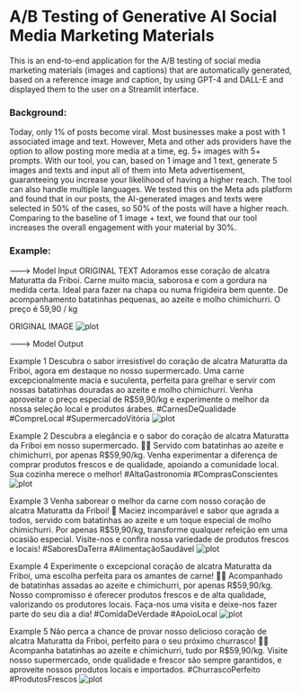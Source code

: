 # A/B Testing of Generative AI Social Media Marketing Materials

This is an end-to-end application for the A/B testing of social media marketing materials (images and captions) that are automatically generated, based on a reference image and caption, by using GPT-4 and DALL-E and displayed them to the user on a Streamlit interface.

### Background:
Today, only 1% of posts become viral. Most businesses make a post with 1 associated image and text.
However, Meta and other ads providers have the option to allow posting more media at a time, eg. 5+ images with 5+ prompts. With our tool, you can, based on 1 image and 1 text, generate 5 images and texts and input all of them into Meta advertisement, guaranteeing you increase your likelihood of having a higher reach. The tool can also handle multiple languages.
We tested this on the Meta ads platform and found that in our posts, the AI-generated images and texts were selected in 50% of the cases, so 50% of the posts will have a higher reach. Comparing to the baseline of 1 image + text, we found that our tool increases the overall engagement with your material by 30%.

### Example:

---> Model Input
ORIGINAL TEXT
Adoramos esse coração de alcatra Maturatta da Friboi.
Carne muito macia, saborosa e com a gordura na medida certa.
Ideal para fazer na chapa ou numa frigideira bem quente.
De acompanhamento batatinhas pequenas, ao azeite e molho chimichurri.
O preço é 59,90 / kg

ORIGINAL IMAGE
![plot](https://raw.githubusercontent.com/matheusdias1996/ai-marketing-hackathon/blob/main/Original.jpeg)

---> Model Output

Example 1
Descubra o sabor irresistível do coração de alcatra Maturatta da Friboi, agora em destaque no nosso supermercado. Uma carne excepcionalmente macia e suculenta, perfeita para grelhar e servir com nossas batatinhas douradas ao azeite e molho chimichurri. Venha aproveitar o preço especial de R$59,90/kg e experimente o melhor da nossa seleção local e produtos árabes. #CarnesDeQualidade #CompreLocal #SupermercadoVitória
![plot](https://drive.google.com/file/d/1HIJViV4wLzzgvJAqc5aqDzeYTZxTbFgc/view?usp=sharing)

Example 2
Descubra a elegância e o sabor do coração de alcatra Maturatta da Friboi em nosso supermercado. 🌹🥩 Servido com batatinhas ao azeite e chimichurri, por apenas R$59,90/kg. Venha experimentar a diferença de comprar produtos frescos e de qualidade, apoiando a comunidade local. Sua cozinha merece o melhor! #AltaGastronomia #ComprasConscientes
![plot](https://drive.google.com/file/d/1sLt8SB5vWraOm1l9Ia0ZJMDyv1rhVYZT/view?usp=sharing)

Example 3
Venha saborear o melhor da carne com nosso coração de alcatra Maturatta da Friboi! 🌟 Maciez incomparável e sabor que agrada a todos, servido com batatinhas ao azeite e um toque especial de molho chimichurri. Por apenas R$59,90/kg, transforme qualquer refeição em uma ocasião especial. Visite-nos e confira nossa variedade de produtos frescos e locais! #SaboresDaTerra #AlimentaçãoSaudável
![plot](https://drive.google.com/file/d/15hVcs3WdrK_IgzIK2EwfeeD7QK3u6hev/view?usp=sharing)

Example 4
Experimente o excepcional coração de alcatra Maturatta da Friboi, uma escolha perfeita para os amantes de carne! 🍖💖 Acompanhado de batatinhas assadas ao azeite e chimichurri, por apenas R$59,90/kg. Nosso compromisso é oferecer produtos frescos e de alta qualidade, valorizando os produtores locais. Faça-nos uma visita e deixe-nos fazer parte do seu dia a dia! #ComidaDeVerdade #ApoioLocal
![plot](https://drive.google.com/file/d/1ezzLHN2z640DTY0i2r9T67q80Q0arN3p/view?usp=sharing)

Example 5
Não perca a chance de provar nosso delicioso coração de alcatra Maturatta da Friboi, perfeito para o seu próximo churrasco! 🍴🔥 Acompanha batatinhas ao azeite e chimichurri, tudo por R$59,90/kg. Visite nosso supermercado, onde qualidade e frescor são sempre garantidos, e aproveite nossos produtos locais e importados. #ChurrascoPerfeito #ProdutosFrescos
![plot](https://drive.google.com/file/d/1_wmBz6qnrDn-tLQGo81ZWF0xSYpi-Mdq/view?usp=sharing)
